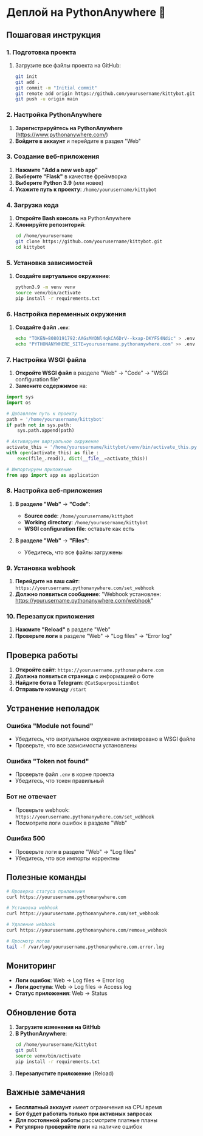 # Деплой на PythonAnywhere 🚀

## Пошаговая инструкция

### 1. Подготовка проекта

1. Загрузите все файлы проекта на GitHub:
   ```bash
   git init
   git add .
   git commit -m "Initial commit"
   git remote add origin https://github.com/yourusername/kittybot.git
   git push -u origin main
   ```

### 2. Настройка PythonAnywhere

1. **Зарегистрируйтесь на PythonAnywhere** (https://www.pythonanywhere.com/)
2. **Войдите в аккаунт** и перейдите в раздел "Web"

### 3. Создание веб-приложения

1. **Нажмите "Add a new web app"**
2. **Выберите "Flask"** в качестве фреймворка
3. **Выберите Python 3.9** (или новее)
4. **Укажите путь к проекту**: `/home/yourusername/kittybot`

### 4. Загрузка кода

1. **Откройте Bash консоль** на PythonAnywhere
2. **Клонируйте репозиторий**:
   ```bash
   cd /home/yourusername
   git clone https://github.com/yourusername/kittybot.git
   cd kittybot
   ```

### 5. Установка зависимостей

1. **Создайте виртуальное окружение**:
   ```bash
   python3.9 -m venv venv
   source venv/bin/activate
   pip install -r requirements.txt
   ```

### 6. Настройка переменных окружения

1. **Создайте файл `.env`**:
   ```bash
   echo "TOKEN=8080191792:AAGsMYDNl4qkCA6DrV--kxap-DKYFS4Ndic" > .env
   echo "PYTHONANYWHERE_SITE=yourusername.pythonanywhere.com" >> .env
   ```

### 7. Настройка WSGI файла

1. **Откройте WSGI файл** в разделе "Web" → "Code" → "WSGI configuration file"
2. **Замените содержимое** на:

```python
import sys
import os

# Добавляем путь к проекту
path = '/home/yourusername/kittybot'
if path not in sys.path:
    sys.path.append(path)

# Активируем виртуальное окружение
activate_this = '/home/yourusername/kittybot/venv/bin/activate_this.py'
with open(activate_this) as file_:
    exec(file_.read(), dict(__file__=activate_this))

# Импортируем приложение
from app import app as application
```

### 8. Настройка веб-приложения

1. **В разделе "Web"** → **"Code"**:
   - **Source code**: `/home/yourusername/kittybot`
   - **Working directory**: `/home/yourusername/kittybot`
   - **WSGI configuration file**: оставьте как есть

2. **В разделе "Web"** → **"Files"**:
   - Убедитесь, что все файлы загружены

### 9. Установка webhook

1. **Перейдите на ваш сайт**: `https://yourusername.pythonanywhere.com/set_webhook`
2. **Должно появиться сообщение**: "Webhook установлен: https://yourusername.pythonanywhere.com/webhook"

### 10. Перезапуск приложения

1. **Нажмите "Reload"** в разделе "Web"
2. **Проверьте логи** в разделе "Web" → "Log files" → "Error log"

## Проверка работы

1. **Откройте сайт**: `https://yourusername.pythonanywhere.com`
2. **Должна появиться страница** с информацией о боте
3. **Найдите бота в Telegram**: `@CatSuperpositionBot`
4. **Отправьте команду** `/start`

## Устранение неполадок

### Ошибка "Module not found"
- Убедитесь, что виртуальное окружение активировано в WSGI файле
- Проверьте, что все зависимости установлены

### Ошибка "Token not found"
- Проверьте файл `.env` в корне проекта
- Убедитесь, что токен правильный

### Бот не отвечает
- Проверьте webhook: `https://yourusername.pythonanywhere.com/set_webhook`
- Посмотрите логи ошибок в разделе "Web"

### Ошибка 500
- Проверьте логи в разделе "Web" → "Log files"
- Убедитесь, что все импорты корректны

## Полезные команды

```bash
# Проверка статуса приложения
curl https://yourusername.pythonanywhere.com

# Установка webhook
curl https://yourusername.pythonanywhere.com/set_webhook

# Удаление webhook
curl https://yourusername.pythonanywhere.com/remove_webhook

# Просмотр логов
tail -f /var/log/yourusername.pythonanywhere.com.error.log
```

## Мониторинг

- **Логи ошибок**: Web → Log files → Error log
- **Логи доступа**: Web → Log files → Access log
- **Статус приложения**: Web → Status

## Обновление бота

1. **Загрузите изменения на GitHub**
2. **В PythonAnywhere**:
   ```bash
   cd /home/yourusername/kittybot
   git pull
   source venv/bin/activate
   pip install -r requirements.txt
   ```
3. **Перезапустите приложение** (Reload)

## Важные замечания

- **Бесплатный аккаунт** имеет ограничения на CPU время
- **Бот будет работать только при активных запросах**
- **Для постоянной работы** рассмотрите платные планы
- **Регулярно проверяйте логи** на наличие ошибок 